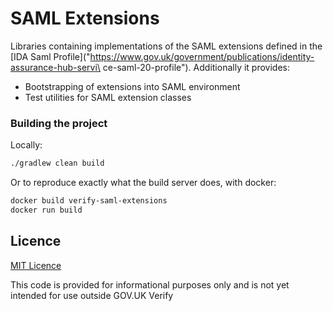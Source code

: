 
# SAML Extensions

Libraries containing implementations of the SAML extensions defined in the [IDA Saml Profile]("https://www.gov.uk/government/publications/identity-assurance-hub-servi\
ce-saml-20-profile"). Additionally it provides:

* Bootstrapping of extensions into SAML environment
* Test utilities for SAML extension classes

### Building the project

Locally:

```bash
./gradlew clean build
```

Or to reproduce exactly what the build server does, with docker:

```bash
docker build verify-saml-extensions
docker run build
```

## Licence

[MIT Licence](LICENCE)

This code is provided for informational purposes only and is not yet intended for use outside GOV.UK Verify
